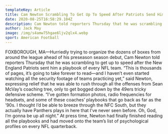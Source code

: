 ```yaml
---
templateKey: Article
title: Cam Newton Scrambling To Get Up To Speed After Patriots Send Him Playbook Of Every NFL Team
date: 2020-08-25T16:58:29.104Z
description: Cam Newton told reporters Thursday that he was scrambling to get up to speed after the New England Patriots sent him a playbook of every NFL team
author: Jack May
image: /img/s4amw75hgae6ljv2qlx4.webp
sport: American Football
---
```


FOXBOROUGH, MA—Hurriedly trying to organize the dozens of boxes from around the league ahead of his preseason season debut, Cam Newton told reporters Thursday that he was scrambling to get up to speed after the New England Patriots sent him a playbook of every NFL team. “This is thousands of pages, it’s going to take forever to read—and I haven’t even started watching all the security footage of teams practicing yet,” said Newton, expressing relief that he was able to rush through all the offenses from Sean McVay’s coaching tree, only to get bogged down by the 49ers tricky defensive scheme. “I’ve gotten formation photos, radio frequencies for headsets, and some of these coaches’ playbooks that go back as far as the ’90s. I thought I’d be able to breeze through the NFC South, but they actually have Panthers plays in here that I’ve never seen before. Oh, God, I’m gonna be up all night.” At press time, Newton had finally finished reading all the playbooks and had moved onto the team’s list of psychological profiles on every NFL quarterback.
